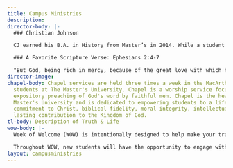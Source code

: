 ```yaml
---
title: Campus Ministries
description: 
director-body: |-
  ### Christian Johnson

  CJ earned his B.A. in History from Master’s in 2014. While a student at Master's, CJ served as the ASB Chaplain. After graduating, he worked as the Media Production Coordinator of Chapel Media for two years until being hired on as the Director of Campus Ministries in 2016. He is recently married and is pursuing his M.div at The Master's Seminary.

  ### A Favorite Scripture Verse: Ephesians 2:4-7

  "But God, being rich in mercy, because of the great love with which he loved us, even when we were dead in our trespasses, made us alive together with Christ—by grace you have been saved— and raised us up with him and seated us with him in the heavenly places in Christ Jesus, so that in the coming ages he might show the immeasurable riches of his grace in kindness toward us in Christ Jesus."
director-image: 
chapel-body: Chapel services are held three times a week in the MacArthur Center for
  students at The Master's University. Chapel is a worship service focused upon the
  expository preaching of God's word by faithful men. Chapel is the heartbeat of The
  Master's University and is dedicated to empowering students to a life of enduring
  commitment to Christ, biblical fidelity, moral integrity, intellectual growth and
  lasting contribution to the Kingdom of God.
tl-body: Description of Truth & Life
wow-body: |-
  Week of Welcome (WOW) is intentionally designed to help make your transition to TMU a little easier. This program provides all incoming students with information about academics, student activities, student services, residence life, international programs, and much more. This week begins with check-in taking place on WOW Saturday at our WOW Welcome Tents. You proceed from there through the rest of the check-in process and finally be directed up to the dorms, for those living on campus.

  Throughout WOW, new students will have the opportunity to engage with administrators, faculty, staff, and student leaders (SLS). SLS will be available throughout the week to answer any questions you may have.
layout: campusministries
---
```


